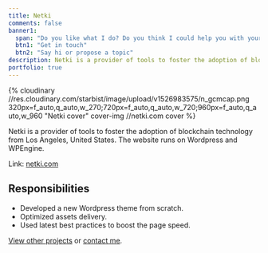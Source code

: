 ```yaml
---
title: Netki
comments: false
banner1:
  span: "Do you like what I do? Do you think I could help you with your project?"
  btn1: "Get in touch"
  btn2: "Say hi or propose a topic"
description: Netki is a provider of tools to foster the adoption of blockchain technology from Los Angeles, United States. The website runs on Wordpress and WPEngine.
portfolio: true
---
```


{% cloudinary //res.cloudinary.com/starbist/image/upload/v1526983575/n_gcmcap.png 320px=f_auto,q_auto,w_270;720px=f_auto,q_auto,w_720;960px=f_auto,q_auto,w_960 "Netki cover" cover-img //netki.com cover %}

Netki is a provider of tools to foster the adoption of blockchain technology from Los Angeles, United States. The website runs on Wordpress and WPEngine.

Link: [netki.com](//netki.com/)

## Responsibilities

- Developed a new Wordpress theme from scratch.
- Optimized assets delivery.
- Used latest best practices to boost the page speed.

[View other projects](/portfolio/) or [contact me](/about-me/).

